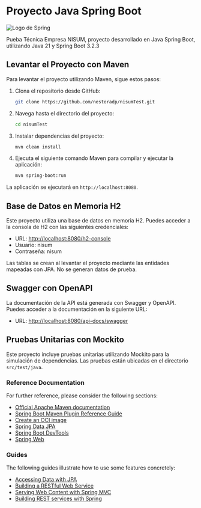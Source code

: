 # Proyecto Java Spring Boot

![Logo de Spring](https://encrypted-tbn0.gstatic.com/images?q=tbn:ANd9GcSz7UaM26lbsPblqcbS0E8HD9stqpaNw-UFsDq6dOJP-101C4VSlhp_4XCPrJGubnbl4EE&usqp=CAU)


Pueba Técnica Empresa NISUM, proyecto desarrollado en Java Spring Boot, utilizando Java 21 y Spring Boot 3.2.3

## Levantar el Proyecto con Maven

Para levantar el proyecto utilizando Maven, sigue estos pasos:

1. Clona el repositorio desde GitHub:

    ```bash
    git clone https://github.com/nestoradp/nisumTest.git

    ```
2. Navega hasta el directorio del proyecto:

    ```bash
    cd nisumTest   

3. Instalar dependencias del proyecto:

    ```bash
    mvn clean install
    ```

4. Ejecuta el siguiente comando Maven para compilar y ejecutar la aplicación:

    ```bash
    mvn spring-boot:run
    ```

La aplicación se ejecutará en `http://localhost:8080`.

## Base de Datos en Memoria H2

Este proyecto utiliza una base de datos en memoria H2. Puedes acceder a la consola de H2 con las siguientes credenciales:

- URL: [http://localhost:8080/h2-console](http://localhost:8080/h2-console)
- Usuario: nisum
- Contraseña: nisum

Las tablas se crean al levantar el proyecto mediante las entidades mapeadas con JPA.
No se generan datos de prueba.

## Swagger con OpenAPI

La documentación de la API está generada con Swagger y OpenAPI. Puedes acceder a la documentación en la siguiente URL:

- URL: [http://localhost:8080/api-docs/swagger](http://localhost:8080/api-docs/swagger)

## Pruebas Unitarias con Mockito

Este proyecto incluye pruebas unitarias utilizando Mockito para la simulación de dependencias. Las pruebas están ubicadas en el directorio `src/test/java`.


### Reference Documentation

For further reference, please consider the following sections:

* [Official Apache Maven documentation](https://maven.apache.org/guides/index.html)
* [Spring Boot Maven Plugin Reference Guide](https://docs.spring.io/spring-boot/docs/3.2.3/maven-plugin/reference/html/)
* [Create an OCI image](https://docs.spring.io/spring-boot/docs/3.2.3/maven-plugin/reference/html/#build-image)
* [Spring Data JPA](https://docs.spring.io/spring-boot/docs/3.2.3/reference/htmlsingle/index.html#data.sql.jpa-and-spring-data)
* [Spring Boot DevTools](https://docs.spring.io/spring-boot/docs/3.2.3/reference/htmlsingle/index.html#using.devtools)
* [Spring Web](https://docs.spring.io/spring-boot/docs/3.2.3/reference/htmlsingle/index.html#web)

### Guides

The following guides illustrate how to use some features concretely:

* [Accessing Data with JPA](https://spring.io/guides/gs/accessing-data-jpa/)
* [Building a RESTful Web Service](https://spring.io/guides/gs/rest-service/)
* [Serving Web Content with Spring MVC](https://spring.io/guides/gs/serving-web-content/)
* [Building REST services with Spring](https://spring.io/guides/tutorials/rest/)